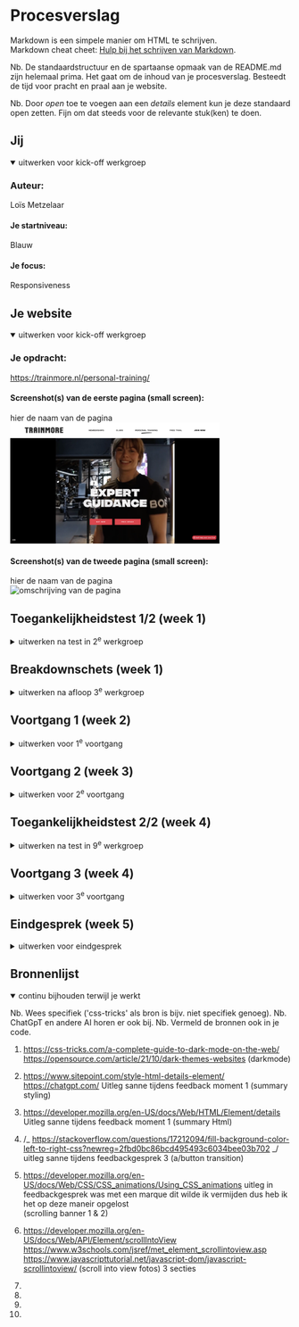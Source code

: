 # Procesverslag

Markdown is een simpele manier om HTML te schrijven.  
Markdown cheat cheet: [Hulp bij het schrijven van Markdown](https://github.com/adam-p/markdown-here/wiki/Markdown-Cheatsheet).

Nb. De standaardstructuur en de spartaanse opmaak van de README.md zijn helemaal prima. Het gaat om de inhoud van je procesverslag. Besteedt de tijd voor pracht en praal aan je website.

Nb. Door _open_ toe te voegen aan een _details_ element kun je deze standaard open zetten. Fijn om dat steeds voor de relevante stuk(ken) te doen.

## Jij

<details open>
  <summary>uitwerken voor kick-off werkgroep</summary>

### Auteur:

Loïs Metzelaar

#### Je startniveau:

Blauw

#### Je focus:

Responsiveness

</details>

## Je website

<details open>
  <summary>uitwerken voor kick-off werkgroep</summary>

### Je opdracht:

https://trainmore.nl/personal-training/

#### Screenshot(s) van de eerste pagina (small screen):

hier de naam van de pagina  
 <img src="images/afbeelding4.png" width="375px" alt="omschrijving van de pagina">

#### Screenshot(s) van de tweede pagina (small screen):

hier de naam van de pagina  
 <img src="images/afbeelding3.png" width="375px" alt="omschrijving van de pagina">

</details>

## Toegankelijkheidstest 1/2 (week 1)

<details>
  <summary>uitwerken na test in 2<sup>e</sup> werkgroep</summary>

### Bevindingen

screenreader werkt redelijk maar niet bij alle onderdelen duidelijk
met shift/tab worden de onderdelen waar je doorheen tabt rood om,ijnd
de kopjes zijn over het algemeen goed verdeeld, maar er wordt erg veel gebruik gemaakt van h2tjes
de website is goed te bedienen op telefoon (knoppen op bepaalde plekken wel dicht bij elkaar)
de images hebben niet overal de juiste alts
De videos op de website worden automatisch afgespeelt deze kun je niet op pauze zetten (homepage)

</details>

## Breakdownschets (week 1)

<details>
  <summary>uitwerken na afloop 3<sup>e</sup> werkgroep</summary>

### de hele pagina:

  <img src="images/nav.png" width="375px" alt="breakdown van de hele pagina">

### dynamisch deel (bijv menu):

  <img src="images/helep.png" width="375px" alt="breakdown van een dynamisch deel">

### wellicht nog een dynamisch deel (bijv filter):

  <img src="images/dropdowns.png" width="375px" alt="breakdown van nog een dynamisch deel">

</details>

## Voortgang 1 (week 2)

<details>
  <summary>uitwerken voor 1<sup>e</sup> voortgang</summary>

### Stand van zaken

hier dit ging goed & dit was lastig (neem ook screenshots op van delen van je website en code)

### Agenda voor meeting

samen met je groepje opstellen

| student 1   | student 2          | student 3    | student 4        |
| ----------- | ------------------ | ------------ | ---------------- |
| HTML        | HTML               | HTML         | HTML             |
| bewegende   | dit als er tijd is | nog een punt | dit wil ik zeker |
| achtergrond | ...                | ...          | ...              |

### Verslag van meeting

hier na afloop snel de uitkomsten van de meeting vastleggen

- Html gecheckt op dingen die weg gelaten konden worden. Had perongeluk mijn website nog geen main en header gegeven.
- Hoe je gemakkelijk een toggle menutje maakt voor mijn website goed van toepassing bij de lijst met locaties.
- nog een punt
- .

</details>

## Voortgang 2 (week 3)

<details>
  <summary>uitwerken voor 2<sup>e</sup> voortgang</summary>

### Stand van zaken

Momenteel gaat ook alles nog goed. Ik ben nog niet erg ver ivm ziek zijn... Ik besrpeek veel met klasgenoten en kijk zo nodig op internet en youtube om later dingen te kunnen toepassen.

### Agenda voor meeting

- vragen over scrollende tekst
- svg's 1 voor 1 laten tekenen op de achtergrond
-

### Verslag van meeting

hier na afloop snel de uitkomsten van de meeting vastleggen

- BIj nienke gezien hoe ik dingen een voor een tevoorschijn kan laten komen. Ik ga het eerst zelf proberen, mocht dit niet lukken ga ik nienke vragen om mij te helpen.
- geleerd hoe ik mijn join now knop moet laten staan naast het hamburger menu wanneer het scherm kleiner word gemaakt.

</details>

## Toegankelijkheidstest 2/2 (week 4)

<details>
  <summary>uitwerken na test in 9<sup>e</sup> werkgroep</summary>

### Bevindingen

Lijst met je bevindingen die in de test naar voren kwamen (geef ook aan wat er verbeterd is):

</details>

## Voortgang 3 (week 4)

<details>
  <summary>uitwerken voor 3<sup>e</sup> voortgang</summary>

### Stand van zaken

Het gaat tot dit punt goed uit vee dingen kom ik zelf. Sommige dingen zoek ik op maar probeer het dan alleen te lezen en zelf toe te passen.

### Agenda voor meeting

samen met je groepje opstellen

- filter over fotos
- scrollende tekst labels
- dark mode
- vraag over een popup die net altijd laten zien wordt

### Verslag van meeting

k had gesprek 3 alleen met sanne deze keer aangezien ik een tijdje ziek ben geweest.

- geleerd hoe ik zelf een filter kan maken voor over een foto
- geleerd hoe ik een filter over mijn foto kan toevoegen
- besproken heo ik mijn website het best kan doen in darkmode
- de popup alleen tevoorschijn laten komen als dit van toepassing is voor die persoon
- </details>

## Eindgesprek (week 5)

<details>
  <summary>uitwerken voor eindgesprek</summary>

### Je uitkomst - karakteristiek screenshots:

  <img src="readme-images/dummy-plaatje.jpg" width="375px" alt="uitomst opdracht 1"> 
  <img src="readme-images/dummy-plaatje.jpg" width="375px" alt="uitomst opdracht 1">

### Dit ging goed/Heb ik geleerd:

Korte omschrijving met plaatjes

  <img src="readme-images/dummy-plaatje.jpg" width="375px" alt="top">

### Dit was lastig/Is niet gelukt:

Korte omschrijving met plaatjes

  <img src="readme-images/dummy-plaatje.jpg" width="375px" alt="bummer">
</details>

## Bronnenlijst

<details open>
  <summary>continu bijhouden terwijl je werkt</summary>

Nb. Wees specifiek ('css-tricks' als bron is bijv. niet specifiek genoeg).
Nb. ChatGpT en andere AI horen er ook bij.
Nb. Vermeld de bronnen ook in je code.

1. https://css-tricks.com/a-complete-guide-to-dark-mode-on-the-web/
   https://opensource.com/article/21/10/dark-themes-websites
   (darkmode)

2. https://www.sitepoint.com/style-html-details-element/
   https://chatgpt.com/
   Uitleg sanne tijdens feedback moment 1
   (summary styling)

3. https://developer.mozilla.org/en-US/docs/Web/HTML/Element/details
   Uitleg sanne tijdens feedback moment 1
   (summary Html)

4. /_ https://stackoverflow.com/questions/17212094/fill-background-color-left-to-right-css?newreg=2fbd0bc86bcd495493c6034bee03b702 _/
   uitleg sanne tijdens feedbackgesprek 3
   (a/button transition)

5. https://developer.mozilla.org/en-US/docs/Web/CSS/CSS_animations/Using_CSS_animations 
   uitleg in feedbackgesprek was met een marque dit wilde ik vermijden dus heb ik het op deze maneir opgelost  
   (scrolling banner 1 & 2)
6. https://developer.mozilla.org/en-US/docs/Web/API/Element/scrollIntoView
   https://www.w3schools.com/jsref/met_element_scrollintoview.asp
   https://www.javascripttutorial.net/javascript-dom/javascript-scrollintoview/
   (scroll into view fotos) 3 secties
   
7.
8.
9.
10.

</details>
